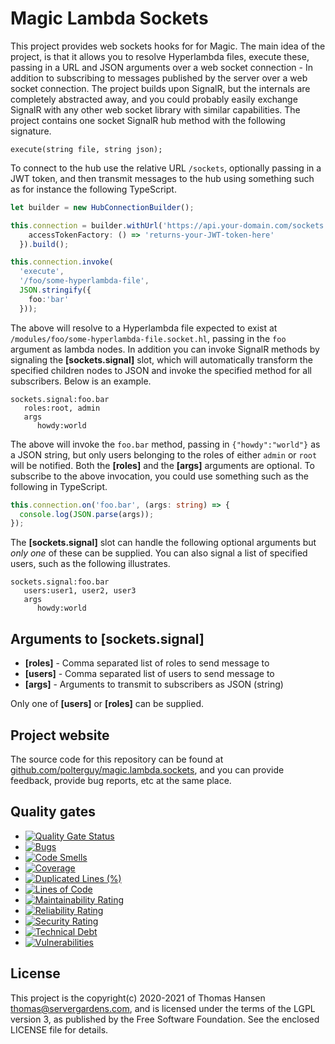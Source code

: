 
# Magic Lambda Sockets

This project provides web sockets hooks for for Magic.
The main idea of the project, is that it allows you to resolve Hyperlambda files, execute these,
passing in a URL and JSON arguments over a web socket connection - In addition to subscribing to messages
published by the server over a web socket connection. The project builds upon SignalR, but the internals are
completely abstracted away, and you could probably easily exchange SignalR with any other web socket
library with similar capabilities. The project contains one socket SignalR hub method with
the following signature.

```
execute(string file, string json);
```

To connect to the hub use the relative URL `/sockets`, optionally passing in a JWT token, and then
transmit messages to the hub using something such as for instance the following TypeScript.

```typescript
let builder = new HubConnectionBuilder();

this.connection = builder.withUrl('https://api.your-domain.com/sockets', {
    accessTokenFactory: () => 'returns-your-JWT-token-here'
  }).build();

this.connection.invoke(
  'execute',
  '/foo/some-hyperlambda-file',
  JSON.stringify({
    foo:'bar'
  }));
```

The above will resolve to a Hyperlambda file expected to exist at `/modules/foo/some-hyperlambda-file.socket.hl`,
passing in the `foo` argument as lambda nodes. In addition you can invoke SignalR methods by signaling
the **[sockets.signal]** slot, which will automatically transform the specified children nodes to JSON
and invoke the specified method for all subscribers. Below is an example.

```
sockets.signal:foo.bar
   roles:root, admin
   args
      howdy:world
```

The above will invoke the `foo.bar` method, passing in `{"howdy":"world"}` as a JSON string, but only users belonging
to the roles of either `admin` or `root` will be notified. Both the **[roles]** and the **[args]** arguments are optional.
To subscribe to the above invocation, you could use something such as the following in TypeScript.

```typescript
this.connection.on('foo.bar', (args: string) => {
  console.log(JSON.parse(args));
});
```

The **[sockets.signal]** slot can handle the following optional arguments but _only one_ of these can be supplied.
You can also signal a list of specified users, such as the following illustrates.

```
sockets.signal:foo.bar
   users:user1, user2, user3
   args
      howdy:world
```

## Arguments to [sockets.signal]

* __[roles]__ - Comma separated list of roles to send message to
* __[users]__ - Comma separated list of users to send message to
* __[args]__ - Arguments to transmit to subscribers as JSON (string)

Only one of **[users]** or **[roles]** can be supplied.

## Project website

The source code for this repository can be found at [github.com/polterguy/magic.lambda.sockets](https://github.com/polterguy/magic.lambda.sockets), and you can provide feedback, provide bug reports, etc at the same place.

## Quality gates

- [![Quality Gate Status](https://sonarcloud.io/api/project_badges/measure?project=polterguy_magic.lambda.sockets&metric=alert_status)](https://sonarcloud.io/dashboard?id=polterguy_magic.lambda.sockets)
- [![Bugs](https://sonarcloud.io/api/project_badges/measure?project=polterguy_magic.lambda.sockets&metric=bugs)](https://sonarcloud.io/dashboard?id=polterguy_magic.lambda.sockets)
- [![Code Smells](https://sonarcloud.io/api/project_badges/measure?project=polterguy_magic.lambda.sockets&metric=code_smells)](https://sonarcloud.io/dashboard?id=polterguy_magic.lambda.sockets)
- [![Coverage](https://sonarcloud.io/api/project_badges/measure?project=polterguy_magic.lambda.sockets&metric=coverage)](https://sonarcloud.io/dashboard?id=polterguy_magic.lambda.sockets)
- [![Duplicated Lines (%)](https://sonarcloud.io/api/project_badges/measure?project=polterguy_magic.lambda.sockets&metric=duplicated_lines_density)](https://sonarcloud.io/dashboard?id=polterguy_magic.lambda.sockets)
- [![Lines of Code](https://sonarcloud.io/api/project_badges/measure?project=polterguy_magic.lambda.sockets&metric=ncloc)](https://sonarcloud.io/dashboard?id=polterguy_magic.lambda.sockets)
- [![Maintainability Rating](https://sonarcloud.io/api/project_badges/measure?project=polterguy_magic.lambda.sockets&metric=sqale_rating)](https://sonarcloud.io/dashboard?id=polterguy_magic.lambda.sockets)
- [![Reliability Rating](https://sonarcloud.io/api/project_badges/measure?project=polterguy_magic.lambda.sockets&metric=reliability_rating)](https://sonarcloud.io/dashboard?id=polterguy_magic.lambda.sockets)
- [![Security Rating](https://sonarcloud.io/api/project_badges/measure?project=polterguy_magic.lambda.sockets&metric=security_rating)](https://sonarcloud.io/dashboard?id=polterguy_magic.lambda.sockets)
- [![Technical Debt](https://sonarcloud.io/api/project_badges/measure?project=polterguy_magic.lambda.sockets&metric=sqale_index)](https://sonarcloud.io/dashboard?id=polterguy_magic.lambda.sockets)
- [![Vulnerabilities](https://sonarcloud.io/api/project_badges/measure?project=polterguy_magic.lambda.sockets&metric=vulnerabilities)](https://sonarcloud.io/dashboard?id=polterguy_magic.lambda.sockets)

## License

This project is the copyright(c) 2020-2021 of Thomas Hansen thomas@servergardens.com, and is licensed under the terms
of the LGPL version 3, as published by the Free Software Foundation. See the enclosed LICENSE file for details.
